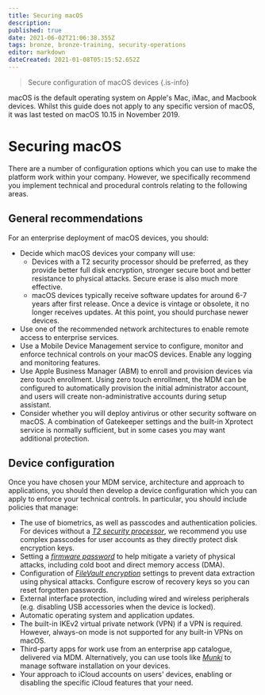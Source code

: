 ```yaml
---
title: Securing macOS
description: 
published: true
date: 2021-06-02T21:06:38.355Z
tags: bronze, bronze-training, security-operations
editor: markdown
dateCreated: 2021-01-08T05:15:52.652Z
---
```


> Secure configuration of macOS devices
{.is-info}

macOS is the default operating system on Apple's Mac, iMac, and Macbook devices. Whilst this guide does not apply to any specific version of macOS, it was last tested on macOS 10.15 in November 2019.

# Securing macOS

There are a number of configuration options which you can use to make the platform work within your company. However, we specifically recommend you implement technical and procedural controls relating to the following areas.

## General recommendations

For an enterprise deployment of macOS devices, you should:

-   Decide which macOS devices your company will use:
    -   Devices with a T2 security processor should be preferred, as they provide better full disk encryption, stronger secure boot and better resistance to physical attacks. Secure erase is also much more effective.
    -   macOS devices typically receive software updates for around 6-7 years after first release. Once a device is vintage or obsolete, it no longer receives updates. At this point, you should purchase newer devices.
-   Use one of the recommended network architectures to enable remote access to enterprise services.
-   Use a Mobile Device Management service to configure, monitor and enforce technical controls on your macOS devices. Enable any logging and monitoring features.
-   Use Apple Business Manager (ABM) to enroll and provision devices via zero touch enrollment. Using zero touch enrollment, the MDM can be configured to automatically provision the initial administrator account, and users will create non-administrative accounts during setup assistant.
-   Consider whether you will deploy antivirus or other security software on macOS. A combination of Gatekeeper settings and the built-in Xprotect service is normally sufficient, but in some cases you may want additional protection.

## Device configuration

Once you have chosen your MDM service, architecture and approach to applications, you should then develop a device configuration which you can apply to enforce your technical controls. In particular, you should include policies that manage:

-   The use of biometrics, as well as passcodes and authentication policies. For devices without a [_T2 security processor_](https://support.apple.com/en-gb/HT208862), we recommend you use complex passcodes for user accounts as they directly protect disk encryption keys.
-   Setting a [_firmware password_](https://support.apple.com/en-us/HT204455) to help mitigate a variety of physical attacks, including cold boot and direct memory access (DMA).
-   Configuration of [_FileVault encryption_](https://support.apple.com/en-gb/HT204837) settings to prevent data extraction using physical attacks. Configure escrow of recovery keys so you can reset forgotten passwords.
-   External interface protection, including wired and wireless peripherals (e.g. disabling USB accessories when the device is locked).
-   Automatic operating system and application updates.
-   The built-in IKEv2 virtual private network (VPN) if a VPN is required. However, always-on mode is not supported for any built-in VPNs on macOS.
-   Third-party apps for work use from an enterprise app catalogue, delivered via MDM. Alternatively, you can use tools like [_Munki_](https://github.com/munki/munki) to manage software installation on your devices.
-   Your approach to iCloud accounts on users' devices, enabling or disabling the specific iCloud features that your need.